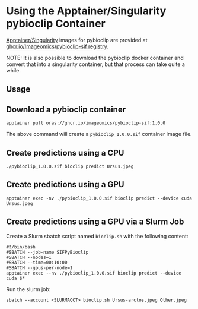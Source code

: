 # Using the Apptainer/Singularity pybioclip Container
[Apptainer/Singularity](https://apptainer.org/docs/user/main/index.html) images for pybioclip are provided at [ghcr.io/Imageomics/pybioclip-sif registry](https://github.com/Imageomics/pybioclip/pkgs/container/pybioclip-sif).

NOTE: It is also possible to download the pybioclip docker container and convert that into a singularity container, but that process can take quite a while.

## Usage

## Download a pybioclip container

```
apptainer pull oras://ghcr.io/imageomics/pybioclip-sif:1.0.0
```
The above command will create a `pybioclip_1.0.0.sif` container image file.

## Create predictions using a CPU
```
./pybioclip_1.0.0.sif bioclip predict Ursus.jpeg
```

## Create predictions using a GPU
```
apptainer exec -nv ./pybioclip_1.0.0.sif bioclip predict --device cuda Ursus.jpeg
```


## Create predictions using a GPU via a Slurm Job
Create a Slurm sbatch script named `bioclip.sh` with the following content:
```
#!/bin/bash 
#SBATCH --job-name SIFPyBioclip
#SBATCH --nodes=1 
#SBATCH --time=00:10:00 
#SBATCH --gpus-per-node=1 
apptainer exec --nv ./pybioclip_1.0.0.sif bioclip predict --device cuda $*
```
Run the slurm job:
```
sbatch --account <SLURMACCT> bioclip.sh Ursus-arctos.jpeg Other.jpeg
```
